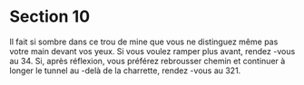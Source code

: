 # Section 10

Il fait si sombre dans ce trou de mine que vous ne distinguez même
pas votre main  devant vos yeux. Si vous voulez ramper plus avant,
rendez -vous au  34. Si, après réflexion, vous préférez rebrousser
chemin et continuer à longer le tunnel au -delà de la charrette,
rendez -vous au  321.